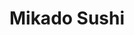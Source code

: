 ---
layout: place
title: Mikado Sushi
permalink: /florida/orlando/mikado-sushi.html
stateAbbr: FL
stateName: Florida
cityName: Orlando
seo:
  type: restaurant
  links: null
place_id: ChIJkQ9ttDKH3YgRhXHb46r99w8
photos:
  - name: >-
      places/ChIJkQ9ttDKH3YgRhXHb46r99w8/photos/AeeoHcJ19W5WlTAKcC1-xo0jXgQB4IUnY1M1pbt_ae4bwo2XRkB7omcbVVC3lsBlojeUZexTtr_vRG3hWopQPas09SFA1U9gDbNtZHoDlIBzIXiW9_Xd26wIZc5xwy2Lv-Mt3eEuWVTg96G7dPcIQIqQK7N0TCygclIimw6LittFAaZanu0ohgw6K5DzUJ_Lx5D81Kw-XKQMeHBCPtPbuQnLD3xEuhm041YokPMSEXQbHF-IPhrwKRmUTc2jY8_wCcznL8U-3Fb2lr4aZSN3Vc05Sok7yS76VICSYXwmmzW12mbBdg
    widthPx: 754
    heightPx: 425
    authorAttributions:
      - displayName: Mikado Sushi
        uri: https://maps.google.com/maps/contrib/109465540348567357286
        photoUri: >-
          https://lh3.googleusercontent.com/a-/ALV-UjVz8sj7bmG1o4z63rCti897cmwut13Z5b-1XKiO-YaC8DCxO5Vr=s100-p-k-no-mo
    flagContentUri: >-
      https://www.google.com/local/imagery/report/?cb_client=maps_api_places.places_api&image_key=!1e10!2sAF1QipPnDWl7He5lzgko2kmNE091qofjJl3mzevz6b1G&hl=en-US
    googleMapsUri: >-
      https://www.google.com/maps/place//data=!3m4!1e2!3m2!1sAF1QipPnDWl7He5lzgko2kmNE091qofjJl3mzevz6b1G!2e10!4m2!3m1!1s0x88dd8732b46d0f91:0xff7fdaae3db7185
  - name: >-
      places/ChIJkQ9ttDKH3YgRhXHb46r99w8/photos/AeeoHcIhwnYF-0VvQuZUolT9Ul0VtstHLN3VbE5VGqW0Dyz_YKZnfL-x1P37ylSlqbtmbpCi5BMmr8dHe_yGwg1dIusG33PHQBWmTLkgXLBNoSMET-HOPwO0jeZOkPBxic54djEssd9T1nMnamcPLarnv9ZZ9ct2vC3VHvQlAiKdKFWUKD9OBZKFOtsy5c3uwd-G1K77CjgF6mbFjaUVmxLhVGdMcrAS3QSPfI6HDDuNuACwTOoLW-IjnvhSW98rqS_RwCgQzDNrC87JB7MsCy5nllNU-WCV46kPFK0uKQkFr_8aQw
    widthPx: 3264
    heightPx: 2448
    authorAttributions:
      - displayName: Mikado Sushi
        uri: https://maps.google.com/maps/contrib/109465540348567357286
        photoUri: >-
          https://lh3.googleusercontent.com/a-/ALV-UjVz8sj7bmG1o4z63rCti897cmwut13Z5b-1XKiO-YaC8DCxO5Vr=s100-p-k-no-mo
    flagContentUri: >-
      https://www.google.com/local/imagery/report/?cb_client=maps_api_places.places_api&image_key=!1e10!2sAF1QipOP-xqiZ-NnfnO4Vd-9lShPro5V23sae1HC7DoR&hl=en-US
    googleMapsUri: >-
      https://www.google.com/maps/place//data=!3m4!1e2!3m2!1sAF1QipOP-xqiZ-NnfnO4Vd-9lShPro5V23sae1HC7DoR!2e10!4m2!3m1!1s0x88dd8732b46d0f91:0xff7fdaae3db7185
  - name: >-
      places/ChIJkQ9ttDKH3YgRhXHb46r99w8/photos/AeeoHcKtySYWDWLSgmXiULbQ83g9W9W0BLlXNp58RrvzRt61nLpsYCFAESo5LoybXk3K6FkY_ASPA8V6cVrSgKOFERoob97nj9gWLb9T-jmP_OB9XlZy0uNjC9Wxz9QKinGuolLOzrQRAoRldbB6MbCxFxK9HoZB2R9cc0kmLyWeKs_pDuAecEtnY5HzgvcfK2Tz8m6a_kdSk7hf0pFKr3N581D2-uvazImGy-2hPPeLOwD2xbzff-1irwXgm1yW2K2o1UVtV8p-UJdMnwigsfORFU_Mp-SYSK_ANwRrL7a9PxcZ8UCVQwtQ7km-d3sro0z8mJbtf6H1i2BhVibswmJOGEYcKyavDee21IZZKmYBOH3YwRLvGabH4oCPk4H58lNZ0kGoB2iRT0eSZ3fNXRfDvLPLENBw8ofXCpgl3fva6SzBZbYGsZLtDdZ58QkkSiw7
    widthPx: 4032
    heightPx: 2268
    authorAttributions:
      - displayName: Cary O. Melly
        uri: https://maps.google.com/maps/contrib/112516949671801166650
        photoUri: >-
          https://lh3.googleusercontent.com/a-/ALV-UjU5EN5F6CPHLe_9c1mzG-9uDYNb6uck2EuGL7GH-z6uOs73cd7E=s100-p-k-no-mo
    flagContentUri: >-
      https://www.google.com/local/imagery/report/?cb_client=maps_api_places.places_api&image_key=!1e10!2sCIABIhADycKz6hLSOmf5XUwAAuvl&hl=en-US
    googleMapsUri: >-
      https://www.google.com/maps/place//data=!3m4!1e2!3m2!1sCIABIhADycKz6hLSOmf5XUwAAuvl!2e10!4m2!3m1!1s0x88dd8732b46d0f91:0xff7fdaae3db7185
  - name: >-
      places/ChIJkQ9ttDKH3YgRhXHb46r99w8/photos/AeeoHcK8hGFnk-QwXhJmpSv1vcpHkqSMIfZa1IvfKKhHQWO6OId9xWj8m6CDfdfclw5DJ2D-vGxpxLPHwUsj6J8ZblGxf55NwiNyvAdRMC4jbI4lQoqoPQTgURSFgdGSG3qk3I__ZS6t16rXtY-mJYxz6nVHtR9ie0wPLOOCDM-Wgb0WRKXe4P2n2KSkwskjk3lqviqayL79Oaf7iF4XWMxr-L_t6RXYdqB-ficJ_0NFGwBI_YuASEfINl79kfhRkafynkagzlo7024qvp4Je3E8CWqq0gMqKjIRpbQRcWCCUyCu-b72rmZiU2irpfN5q6DpV__Arjg2peV2xZnFjXzzse8c2jLEPY2mRGQfga8TDo-EWat0xf6lYaiZj-w8bGr0jV08wtYbyOzjpaW-Hjpp5ag15XG69l1opGPug0RQoSWxzQ
    widthPx: 4080
    heightPx: 3072
    authorAttributions:
      - displayName: Michael Loomis III
        uri: https://maps.google.com/maps/contrib/117128068493368020650
        photoUri: >-
          https://lh3.googleusercontent.com/a-/ALV-UjVC8euyaS2kyWx5u-v_xHEciEosEW0OS72tg7ubmY7Mtmw-0cv8Ew=s100-p-k-no-mo
    flagContentUri: >-
      https://www.google.com/local/imagery/report/?cb_client=maps_api_places.places_api&image_key=!1e10!2sCIHM0ogKEICAgID9tY6BSw&hl=en-US
    googleMapsUri: >-
      https://www.google.com/maps/place//data=!3m4!1e2!3m2!1sCIHM0ogKEICAgID9tY6BSw!2e10!4m2!3m1!1s0x88dd8732b46d0f91:0xff7fdaae3db7185
  - name: >-
      places/ChIJkQ9ttDKH3YgRhXHb46r99w8/photos/AeeoHcKu_yNWB9rxpPMgYgCJ0bio7_FzRoInLLGCWCPaAj5gwf1Bs339GpAn5tSyOb6Fjy6rHvklVCjkXCXuWVip7ezYvpMECbjx1Tt6o43OCwa3XuPGNS9SLIoRZb7pfXXmeJ7tQhb8eL4H-PqM-GE7c3VxfOQmDqawXtQYrYiOw2bqxziWSYX0buU0BWXrgnGPlxjPyNJdG3dbj798bqcmOgOpVcaY12q0Ktbqj-M4fr26BMzYCsntF5HOhqbynbpYdbcX30I0bZko__JdA6CqB5EHeCcLyF7Nne4AY5oZwWvc-Z8p5Pd8Ipt830wZtWYoqhoHmOUEMpiVr6F6ST3TfXlCe1C6ETFOlQXnp5VoAekuIdOT7tfZ-YTNAiW6D787rdtwh9DKXJueAgpoF_1eTyVY895jGGbo7d-n4uaqLFg
    widthPx: 4032
    heightPx: 3024
    authorAttributions:
      - displayName: George
        uri: https://maps.google.com/maps/contrib/109122152933342720922
        photoUri: >-
          https://lh3.googleusercontent.com/a-/ALV-UjVMVD07jaB97xCtmbocwHKWyVyHYrygYl5c9PecDlCzaS50M9g=s100-p-k-no-mo
    flagContentUri: >-
      https://www.google.com/local/imagery/report/?cb_client=maps_api_places.places_api&image_key=!1e10!2sCIHM0ogKEICAgICfhv79Jw&hl=en-US
    googleMapsUri: >-
      https://www.google.com/maps/place//data=!3m4!1e2!3m2!1sCIHM0ogKEICAgICfhv79Jw!2e10!4m2!3m1!1s0x88dd8732b46d0f91:0xff7fdaae3db7185
  - name: >-
      places/ChIJkQ9ttDKH3YgRhXHb46r99w8/photos/AeeoHcJ0wRkloblV6SKoLHyKtdbOju-eLwxCC4oBTd4IAIn-eSDRrROj3mkFTMFjz92tG8RLPkJn7gpwAzoGAbf2nBf0giv7-yzHrJ6E9dpNRyZCcBXM2k37M6A9oYjMMtr_m6ydZ_qZbXPGc_GmS0hB46mV6gWorxWeLMrguNqeBOacJ0z_v2FLMxwtHzFPUq0Qk8VMBjRlq5A7sL3TtU_sTqmBKdt-A2R2N9dfiOm8LsbecPbDxjra4NCzKW7vErKGaGa5kblfOqcYYJfU_iuE7h2SnbPNoL5ugQ4wv7uiHi81TU4URNoLu_mg7h3XddHj7O5ypbWrlj10oxE8uBNg3LCbKp4VG9nHPuGj1cJD9rRBHVXThAp3P7_MEM987_nqKvRVuqsDFQHeaiBbJXwBYPy0C4yEA_2RxO8BNcbtqqYju4u9
    widthPx: 3024
    heightPx: 4032
    authorAttributions:
      - displayName: Karina Yap
        uri: https://maps.google.com/maps/contrib/103290620669783808199
        photoUri: >-
          https://lh3.googleusercontent.com/a/ACg8ocJBp47ENxep_OwB75N43KwfyxWVZv1TusIJ2fBQVHT1QZM4eg=s100-p-k-no-mo
    flagContentUri: >-
      https://www.google.com/local/imagery/report/?cb_client=maps_api_places.places_api&image_key=!1e10!2sCIHM0ogKEICAgIC93-7tlwE&hl=en-US
    googleMapsUri: >-
      https://www.google.com/maps/place//data=!3m4!1e2!3m2!1sCIHM0ogKEICAgIC93-7tlwE!2e10!4m2!3m1!1s0x88dd8732b46d0f91:0xff7fdaae3db7185
  - name: >-
      places/ChIJkQ9ttDKH3YgRhXHb46r99w8/photos/AeeoHcI6BhRjc1kO-fHPWwRAjcxdxIZeicutufbrnQPg0NalCx3XoE_6X6wWvgfbTDn1eTLhSGMRz9euGJdHQoH6DE_CKar8btuV2WYEzG7dBWYeYBzM4dd7oh-77HbbP-QKgM9_rysc10FU9Ghlc4D7z1uLySogMDXV446YNEAEfI0IJgDvBMi4xcc7LOX8GCYLQfk8Hs5txs9ozsBdAKTF2olmR5LkEiE0V854fvtwQ5QRd6xI16D_3VffMq57CnykTMgrHeNjGmDPtECDMG-e5ywQ_lsFP8YS3drYxi4T0h7NzsozTseeYWUfmypIsxSigqAcOQIghjNsBj6N05fA7HleN2LaFt8ogZcYm9ghZQecA7PgXc9RAC2wdriMqxuMEloAY5p3WOejTXxzypC_oTaXoVzrfsCL1lwPEntqdjtqyPU
    widthPx: 3600
    heightPx: 4800
    authorAttributions:
      - displayName: BamBamKam
        uri: https://maps.google.com/maps/contrib/103512394846677942949
        photoUri: >-
          https://lh3.googleusercontent.com/a/ACg8ocIx8r2f_D_BT3JXSUcyK5qviAb769ob-sCzkD6q6dcnTEiMZl0=s100-p-k-no-mo
    flagContentUri: >-
      https://www.google.com/local/imagery/report/?cb_client=maps_api_places.places_api&image_key=!1e10!2sCIHM0ogKEICAgIC1k6b6jQE&hl=en-US
    googleMapsUri: >-
      https://www.google.com/maps/place//data=!3m4!1e2!3m2!1sCIHM0ogKEICAgIC1k6b6jQE!2e10!4m2!3m1!1s0x88dd8732b46d0f91:0xff7fdaae3db7185
  - name: >-
      places/ChIJkQ9ttDKH3YgRhXHb46r99w8/photos/AeeoHcLTnAXYtGRZ03ZlrQPsnR39z9kn-hjmLsKFqoW_TVNfcI7jNIsf39jd_b9dgLeViLZwmXCECP6qveu67yVu0A3tXC6aKriZPusbsoL1z04fJLA2TafeO2vw4x3x7HWKLxXlYAmVTJR1Ud5kEPYzSGDvg4Sx5uWuqwA3SEkIPBN-O40LPpfNY7lBUOnCtnIg_2ilZTEIg31inEBMnXQtK8VpeUEv5Gv_7eZ2DoK7t7_-M6SbpPQrt_pWzomsjUNN493yBvRbwK6WaTQJtEd9_9MAxiHGJa9UDrSzrTFwTXNv-7qBFNClF22o_d1fjdUQ9V9Xk6NNXfoceys6SoAOfLUo9OYvZk6iUlKNhTiRKkAOty3Y4QWegFnfky2L7fDj6SHpmT1tnCV7ormzAT6NjOnauYJIbVOMCaFeAL9YcGSRPA
    widthPx: 3021
    heightPx: 2915
    authorAttributions:
      - displayName: Simona P.
        uri: https://maps.google.com/maps/contrib/102661444754577742028
        photoUri: >-
          https://lh3.googleusercontent.com/a-/ALV-UjUofHJIB_Bc1L78-kZZfsAqeajpReXHmXVBDGd-CLHbG7-ksRMe=s100-p-k-no-mo
    flagContentUri: >-
      https://www.google.com/local/imagery/report/?cb_client=maps_api_places.places_api&image_key=!1e10!2sCIHM0ogKEICAgICTuM3SAg&hl=en-US
    googleMapsUri: >-
      https://www.google.com/maps/place//data=!3m4!1e2!3m2!1sCIHM0ogKEICAgICTuM3SAg!2e10!4m2!3m1!1s0x88dd8732b46d0f91:0xff7fdaae3db7185
  - name: >-
      places/ChIJkQ9ttDKH3YgRhXHb46r99w8/photos/AeeoHcKS8nf0KIf2tBYk9pZToiMl58KATvFIfc3n4M25LJ2YQaBpWnsxfnnRHbgLvamc0J5IHyUp5vAsMvBldoQhWXL8QHN7NEZswW0AN44YXriehohzVAiaLky5-I2D_S1tvFNauzD5L6kO-OzP-jHNgJRXTD_3m8EWVauWHoJpXvk8PQXKqSceZjI2whxa41_VJaL4R08fg7pFXgOoocg1d442fM5Ahfs8O_FI2EJR63NHWl7wfd_LVbuN8JAGyBX72hb4Vl2KmD3wJ983-X65dVq-7KAptTm2uRUEhSNRz0Blyg
    widthPx: 1440
    heightPx: 1080
    authorAttributions:
      - displayName: Mikado Sushi
        uri: https://maps.google.com/maps/contrib/109465540348567357286
        photoUri: >-
          https://lh3.googleusercontent.com/a-/ALV-UjVz8sj7bmG1o4z63rCti897cmwut13Z5b-1XKiO-YaC8DCxO5Vr=s100-p-k-no-mo
    flagContentUri: >-
      https://www.google.com/local/imagery/report/?cb_client=maps_api_places.places_api&image_key=!1e10!2sAF1QipNKpUHDqHY76ZUrSP1e5p4SBIRNkpEWc3_sFfYc&hl=en-US
    googleMapsUri: >-
      https://www.google.com/maps/place//data=!3m4!1e2!3m2!1sAF1QipNKpUHDqHY76ZUrSP1e5p4SBIRNkpEWc3_sFfYc!2e10!4m2!3m1!1s0x88dd8732b46d0f91:0xff7fdaae3db7185
  - name: >-
      places/ChIJkQ9ttDKH3YgRhXHb46r99w8/photos/AeeoHcLcX7olPqfqFV1u6KAGE4ao2cR2HCCHvo8Yx3oRyf6d3ikj3izVtn1JHDz76pHKxLM7klYU6nsVNK-d9YlEkgwxnJVwYfmCjWWGpc_aUjGsfxdsvbevSNeS6VEs7evXJ5ah559W0BgaddJ1wyN71pHv106_zwYTbY4ICAQAsnEBMvDLrWYVox20K0vDhomJRZO8DSpSZ2MW-fsT2f6YxUtAvWXiWOrJ2_EB1WEPvrpOIRZR0nqhbXxEXlDlqQl-4Se1iK78EgIbf5eyu9j8rD27_YUmSGyJO95qKl0b02zrPK1x6yf77vUlxQb_gB3MgYnUpV7dUyUs1AXGCqLIoonTzpNWiqszy4_wX8QDtTiGd7WdTrM6VHOfhfxrKXAyMl47qlrA1k3Oyb-WO7NULLssfiiFbNVNjp3PqYZZGCNUFt0y
    widthPx: 3600
    heightPx: 4800
    authorAttributions:
      - displayName: Karina S
        uri: https://maps.google.com/maps/contrib/117428414402326298578
        photoUri: >-
          https://lh3.googleusercontent.com/a/ACg8ocKF1G0ifjTkCiKlPwFfpo4l7WMcYLBK5TAXgV-7r0EOwgmU6H8=s100-p-k-no-mo
    flagContentUri: >-
      https://www.google.com/local/imagery/report/?cb_client=maps_api_places.places_api&image_key=!1e10!2sCIHM0ogKEICAgICv2L_wlAE&hl=en-US
    googleMapsUri: >-
      https://www.google.com/maps/place//data=!3m4!1e2!3m2!1sCIHM0ogKEICAgICv2L_wlAE!2e10!4m2!3m1!1s0x88dd8732b46d0f91:0xff7fdaae3db7185
address: 13586 Village Park Dr Ste 306, Orlando, FL 32837, USA
street: 13586 Village Park Dr Ste 306
city: Orlando
state: FL
zip: '32837'
country: USA
neighborhood: null
latitude: '28.368367'
longitude: '-81.427069'
accessibility_options:
  wheelchairAccessibleParking: true
  wheelchairAccessibleEntrance: true
  wheelchairAccessibleRestroom: true
  wheelchairAccessibleSeating: true
business_status: OPERATIONAL
name: Mikado Sushi
google_maps_links:
  directionsUri: >-
    https://www.google.com/maps/dir//''/data=!4m7!4m6!1m1!4e2!1m2!1m1!1s0x88dd8732b46d0f91:0xff7fdaae3db7185!3e0
  placeUri: https://maps.google.com/?cid=1150667140225528197
  writeAReviewUri: >-
    https://www.google.com/maps/place//data=!4m3!3m2!1s0x88dd8732b46d0f91:0xff7fdaae3db7185!12e1
  reviewsUri: >-
    https://www.google.com/maps/place//data=!4m4!3m3!1s0x88dd8732b46d0f91:0xff7fdaae3db7185!9m1!1b1
  photosUri: >-
    https://www.google.com/maps/place//data=!4m3!3m2!1s0x88dd8732b46d0f91:0xff7fdaae3db7185!10e5
primary_type: Japanese Restaurant
opening_hours:
  regular: null
  current: null
secondary_opening_hours:
  regular:
    weekdayDescriptions: null
    type: null
  current:
    weekdayDescriptions: null
    type: null
phone: null
price_level: null
price_range: null
rating: null
rating_count: 0
website: null
description: >-
  Experience Mikado Sushi in Orlando, FL$$$Mikado Sushi in Orlando, FL, stands
  out as a charming Japanese restaurant offering a selection of traditional
  dishes that capture authentic flavors in a welcoming setting. Located
  conveniently on Village Park Drive, this spot is ideal for those seeking
  quality sushi experiences in a relaxed atmosphere, making it a go-to choice
  for casual diners and sushi enthusiasts alike. The restaurant emphasizes
  accessibility with features like wheelchair-friendly parking and seating,
  ensuring a comfortable visit for everyone. Beyond its flavorful rolls and
  fresh ingredients, Mikado Sushi provides a straightforward dining option that
  blends convenience with genuine Japanese cuisine, perfect for anyone exploring
  top-rated sushi places in the area.
generative_summary: >-
  Experience Mikado Sushi in Orlando, FL$$$Mikado Sushi in Orlando, FL, stands
  out as a charming Japanese restaurant offering a selection of traditional
  dishes that capture authentic flavors in a welcoming setting. Located
  conveniently on Village Park Drive, this spot is ideal for those seeking
  quality sushi experiences in a relaxed atmosphere, making it a go-to choice
  for casual diners and sushi enthusiasts alike. The restaurant emphasizes
  accessibility with features like wheelchair-friendly parking and seating,
  ensuring a comfortable visit for everyone. Beyond its flavorful rolls and
  fresh ingredients, Mikado Sushi provides a straightforward dining option that
  blends convenience with genuine Japanese cuisine, perfect for anyone exploring
  top-rated sushi places in the area.
generative_disclosure: Summarized by AI using the Grok-3-Mini model.
reviews: null
review_summary: >-
  Insights from Diners at Mikado Sushi$$$While specific reviews for Mikado Sushi
  are limited, general feedback from similar sushi spots often highlights the
  fresh, well-prepared rolls and inviting vibe that keep locals coming back for
  more. Diners frequently appreciate the straightforward menu that focuses on
  classic flavors, making it a solid pick for anyone hunting for reliable sushi
  restaurants nearby. The overall atmosphere gets nods for being relaxed and
  accommodating, with mentions of good accessibility adding to the positive
  experience. Though details vary, many enjoy the authentic touches that make
  meals feel special, positioning it as a worthwhile stop for those searching
  for great sushi options in Orlando. Overall, it seems to deliver a satisfying
  outing without the fuss, encouraging repeat visits for tasty bites in a
  friendly setting.
review_disclosure: Summarized by AI using the Grok-3-Mini model.
parking_options: null
payment_options: null
allow_dogs: null
curbside_pickup: null
delivery: null
dine_in: null
good_for_children: null
good_for_groups: null
good_for_sports: null
live_music: null
menu_for_children: null
outdoor_seating: null
reservable: null
restroom: null
serves_beer: null
serves_breakfast: null
serves_brunch: null
serves_cocktails: null
serves_coffee: null
serves_dinner: null
serves_dessert: null
serves_lunch: null
serves_vegetarian_food: null
serves_wine: null
takeout: null
update_category: pro
places_description: null

---